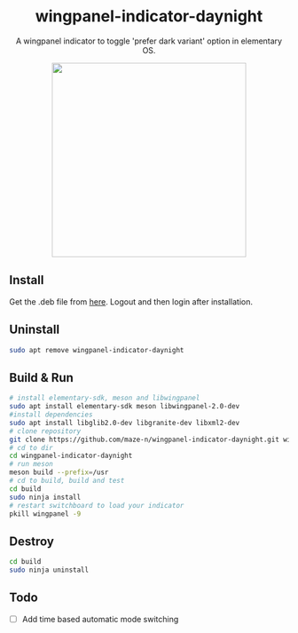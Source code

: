 <h1 align="center">wingpanel-indicator-daynight</h1>

<p align="center">A wingpanel indicator to toggle 'prefer dark variant' option in elementary OS.</p>

<p align="center"><img src="https://raw.githubusercontent.com/maze-n/wingpanel-indicator-daynight/master/screenshots/screenshot-1.png" width="350">
</p>

## Install

Get the .deb file from <a href="https://github.com/maze-n/wingpanel-indicator-daynight/releases/download/v1.1/wingpanel-indicator-daynight_1.1-1_amd64.deb">here</a>.
Logout and then login after installation.

## Uninstall

```bash
sudo apt remove wingpanel-indicator-daynight
```

## Build & Run

```bash
# install elementary-sdk, meson and libwingpanel
sudo apt install elementary-sdk meson libwingpanel-2.0-dev
#install dependencies
sudo apt install libglib2.0-dev libgranite-dev libxml2-dev
# clone repository
git clone https://github.com/maze-n/wingpanel-indicator-daynight.git wingpanel-indicator-daynight
# cd to dir
cd wingpanel-indicator-daynight
# run meson
meson build --prefix=/usr
# cd to build, build and test
cd build
sudo ninja install
# restart switchboard to load your indicator
pkill wingpanel -9
```

## Destroy

```bash
cd build
sudo ninja uninstall
```

## Todo

- [ ] Add time based automatic mode switching

